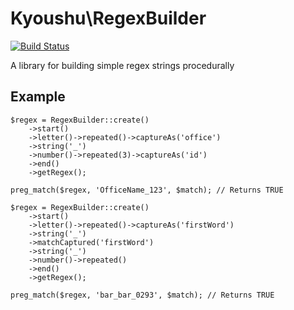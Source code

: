 # Kyoushu\RegexBuilder

[![Build Status](https://travis-ci.org/Kyoushu/RegexBuilder.svg?branch=master)](https://travis-ci.org/Kyoushu/RegexBuilder)

A library for building simple regex strings procedurally

## Example

    $regex = RegexBuilder::create()
        ->start()
        ->letter()->repeated()->captureAs('office')
        ->string('_')
        ->number()->repeated(3)->captureAs('id')
        ->end()
        ->getRegex();
        
    preg_match($regex, 'OfficeName_123', $match); // Returns TRUE
    
    $regex = RegexBuilder::create()
        ->start()
        ->letter()->repeated()->captureAs('firstWord')
        ->string('_')
        ->matchCaptured('firstWord')
        ->string('_')
        ->number()->repeated()
        ->end()
        ->getRegex();
        
    preg_match($regex, 'bar_bar_0293', $match); // Returns TRUE
